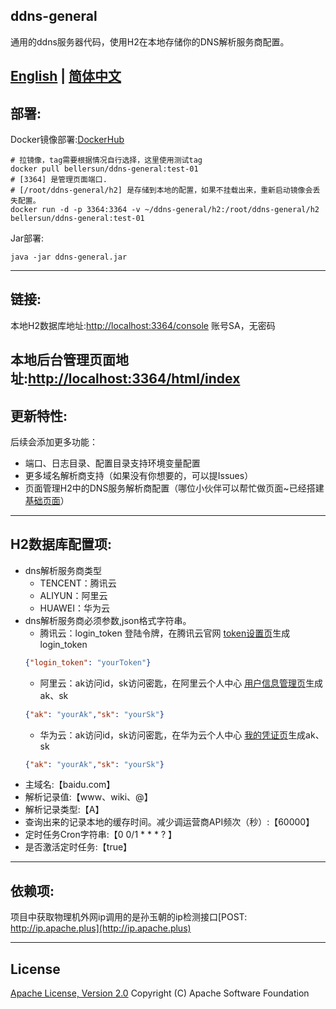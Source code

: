 ## ddns-general
通用的ddns服务器代码，使用H2在本地存储你的DNS解析服务商配置。

[English](https://github.com/BellerSun/ddns-general/blob/master/README.md) |
[简体中文](https://github.com/BellerSun/ddns-general/blob/master/README_CN.md)
----------
## 部署:
Docker镜像部署:[DockerHub](https://hub.docker.com/r/bellersun/ddns-general)
```shell
# 拉镜像，tag需要根据情况自行选择，这里使用测试tag
docker pull bellersun/ddns-general:test-01
# [3364] 是管理页面端口.
# [/root/ddns-general/h2] 是存储到本地的配置，如果不挂载出来，重新启动镜像会丢失配置。
docker run -d -p 3364:3364 -v ~/ddns-general/h2:/root/ddns-general/h2  bellersun/ddns-general:test-01
```
Jar部署:
```shell
java -jar ddns-general.jar
```
----------
## 链接:
本地H2数据库地址:[http://localhost:3364/console](http://localhost:3364/console)  账号SA，无密码

本地后台管理页面地址:[http://localhost:3364/html/index](http://localhost:3364/html/index)
----------
## 更新特性:
后续会添加更多功能：
  * 端口、日志目录、配置目录支持环境变量配置
  * 更多域名解析商支持（如果没有你想要的，可以提Issues）
  * 页面管理H2中的DNS服务解析商配置（哪位小伙伴可以帮忙做页面~已经搭建[基础页面](http://localhost:3364/html/index)）

----------
## H2数据库配置项:
* dns解析服务商类型
  * TENCENT：腾讯云
  * ALIYUN：阿里云
  * HUAWEI：华为云
* dns解析服务商必须参数,json格式字符串。
  * 腾讯云：login_token 登陆令牌，在腾讯云官网 [token设置页][tencent_token]生成login_token 
  ```json
  {"login_token": "yourToken"}
  ```
  * 阿里云：ak访问id，sk访问密匙，在阿里云个人中心 [用户信息管理页][aliyun_token]生成ak、sk
  ```json
  {"ak": "yourAk","sk": "yourSk"}
  ```
  * 华为云：ak访问id，sk访问密匙，在华为云个人中心 [我的凭证页][huawei_token]生成ak、sk
  ```json
  {"ak": "yourAk","sk": "yourSk"}
  ```
* 主域名:【baidu.com】
* 解析记录值:【www、wiki、@】
* 解析记录类型:【A】
* 查询出来的记录本地的缓存时间。减少调运营商API频次（秒）:【60000】
* 定时任务Cron字符串:【0 0/1 * * * ? 】
* 是否激活定时任务:【true】

----------
## 依赖项:
项目中获取物理机外网ip调用的是孙玉朝的ip检测接口[POST:  http://ip.apache.plus](http://ip.apache.plus)

----------
## License
[Apache License, Version 2.0](http://www.apache.org/licenses/LICENSE-2.0.html) Copyright (C) Apache Software Foundation

[tencent_token]: https://console.dnspod.cn/account/token
[aliyun_token]: https://usercenter.console.aliyun.com/?spm=api-workbench.API%20Explorer.0.0.113b1e0fG0CkQG#/manage/ak
[huawei_token]: https://console.huaweicloud.com/iam/?region=cn-north-4&locale=zh-cn#/mine/accessKey
